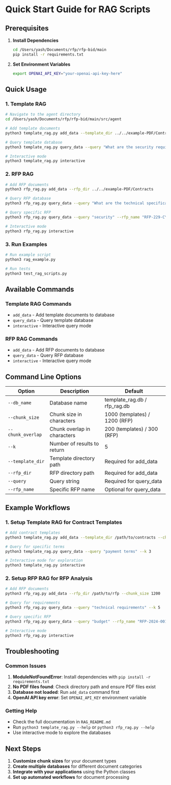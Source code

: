 # Quick Start Guide for RAG Scripts

## Prerequisites

1. **Install Dependencies**
   ```bash
   cd /Users/yash/Documents/rfp/rfp-bid/main
   pip install -r requirements.txt
   ```

2. **Set Environment Variables**
   ```bash
   export OPENAI_API_KEY="your-openai-api-key-here"
   ```

## Quick Usage

### 1. Template RAG

```bash
# Navigate to the agent directory
cd /Users/yash/Documents/rfp/rfp-bid/main/src/agent

# Add template documents
python3 template_rag.py add_data --template_dir ../../example-PDF/Contracts

# Query template database
python3 template_rag.py query_data --query "What are the security requirements?" --k 5

# Interactive mode
python3 template_rag.py interactive
```

### 2. RFP RAG

```bash
# Add RFP documents
python3 rfp_rag.py add_data --rfp_dir ../../example-PDF/Contracts

# Query RFP database
python3 rfp_rag.py query_data --query "What are the technical specifications?" --k 5

# Query specific RFP
python3 rfp_rag.py query_data --query "security" --rfp_name "RFP-229-CYBER-SECURITY.pdf" --k 3

# Interactive mode
python3 rfp_rag.py interactive
```

### 3. Run Examples

```bash
# Run example script
python3 rag_example.py

# Run tests
python3 test_rag_scripts.py
```

## Available Commands

### Template RAG Commands
- `add_data` - Add template documents to database
- `query_data` - Query template database
- `interactive` - Interactive query mode

### RFP RAG Commands
- `add_data` - Add RFP documents to database
- `query_data` - Query RFP database
- `interactive` - Interactive query mode

## Command Line Options

| Option | Description | Default |
|--------|-------------|---------|
| `--db_name` | Database name | template_rag.db / rfp_rag.db |
| `--chunk_size` | Chunk size in characters | 1000 (templates) / 1200 (RFP) |
| `--chunk_overlap` | Chunk overlap in characters | 200 (templates) / 300 (RFP) |
| `--k` | Number of results to return | 5 |
| `--template_dir` | Template directory path | Required for add_data |
| `--rfp_dir` | RFP directory path | Required for add_data |
| `--query` | Query string | Required for query_data |
| `--rfp_name` | Specific RFP name | Optional for query_data |

## Example Workflows

### 1. Setup Template RAG for Contract Templates
```bash
# Add contract templates
python3 template_rag.py add_data --template_dir /path/to/contracts --chunk_size 1000

# Query for specific terms
python3 template_rag.py query_data --query "payment terms" --k 3

# Interactive mode for exploration
python3 template_rag.py interactive
```

### 2. Setup RFP RAG for RFP Analysis
```bash
# Add RFP documents
python3 rfp_rag.py add_data --rfp_dir /path/to/rfp --chunk_size 1200

# Query for requirements
python3 rfp_rag.py query_data --query "technical requirements" --k 5

# Query specific RFP
python3 rfp_rag.py query_data --query "budget" --rfp_name "RFP-2024-001.pdf" --k 3

# Interactive mode
python3 rfp_rag.py interactive
```

## Troubleshooting

### Common Issues

1. **ModuleNotFoundError**: Install dependencies with `pip install -r requirements.txt`
2. **No PDF files found**: Check directory path and ensure PDF files exist
3. **Database not loaded**: Run `add_data` command first
4. **OpenAI API key error**: Set `OPENAI_API_KEY` environment variable

### Getting Help

- Check the full documentation in `RAG_README.md`
- Run `python3 template_rag.py --help` or `python3 rfp_rag.py --help`
- Use interactive mode to explore the databases

## Next Steps

1. **Customize chunk sizes** for your document types
2. **Create multiple databases** for different document categories
3. **Integrate with your applications** using the Python classes
4. **Set up automated workflows** for document processing
